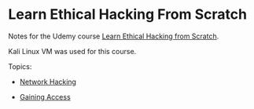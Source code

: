 # Learn Ethical Hacking From Scratch

Notes for the Udemy course [Learn Ethical Hacking from Scratch](https://www.udemy.com/course/learn-ethical-hacking-from-scratch/).

Kali Linux VM was used for this course.

Topics:

* [Network Hacking](NetworkHacking/README.md)

* [Gaining Access](GainingAccess/README.md)
